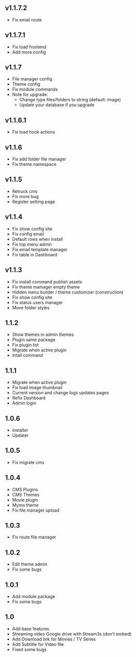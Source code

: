 ## v1.1.7.2
- Fix email route

## v1.1.7.1
- Fix load frontend
- Add more config

## v1.1.7
- File manager config
- Theme config
- Fix module commands
- Note for upgrade:
	- Change type files/folders to string (default: image)
	- Update your database if you upgrade

## v1.1.6.1
- Fix load hook actions

## v1.1.6
- Fix add folder file manager
- Fix theme namespace

## v1.1.5
- Retruck cms
- Fix more bug
- Register setting page

## v1.1.4
- Fix show config site
- Fix config email
- Default rows when install
- Fix top menu admin
- Fix email template manager
- Fix table in Dashboard

## v1.1.3
- Fix install command publish assets
- Fix theme mamager empty theme
- Hidden menu builder / theme customizer (construction)
- Fix show config site
- Fix status users manager
- Move folder styles

## 1.1.2
- Show themes in admin themes
- Plugin same package
- Fix plugin list
- Migrate when active plugin
- Intall command

## 1.1.1
- Migrate when active plugin
- Fix load image thumbnail
- Current version and change logs updates pages
- Refix Dashboard
- Admin login
## 1.0.6
- Installer
- Updater
## 1.0.5
- Fix migrate cms
## 1.0.4
- CMS Plugins
- CMS Themes
- Movie plugin
- Mymo theme
- Fix file manager upload
## 1.0.3
- Fix route file manager
## 1.0.2
- Edit theme admin
- Fix some bugs
## 1.0.1
- Add module package
- Fix some bugs
## 1.0
- Add base features
- Streaming video Google drive with Stream3s (don't embed)
- Add Download link for Movies / TV Series
- Add Subtitle for Video file
- Fixed some bugs